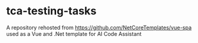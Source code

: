 # tca-testing-tasks
A repository rehosted from https://github.com/NetCoreTemplates/vue-spa used as a Vue and .Net template for AI Code Assistant 
